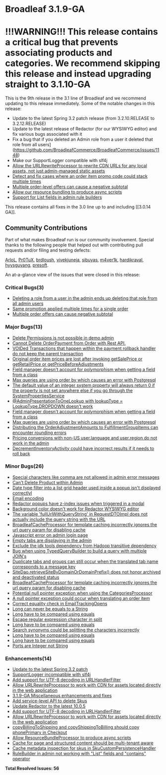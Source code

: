 # Broadleaf 3.1.9-GA

# !!!WARNING!!! This release contains a critical bug that prevents associating products and categories. We recommend skipping this release and instead upgrading straight to 3.1.10-GA

This is the 9th release in the 3.1 line of Broadleaf and we recommend updating to this release immediately. Some of the notable changes in this release:

- Update to the latest Spring 3.2 patch release (from 3.2.10.RELEASE to 3.2.12.RELEASE)
- Update to the latest release of Redactor (for our WYSIWYG editor) and fix various bugs associated with it
- Fix a bug that if you deleted an Admin role from a user it deleted that role from all users](https://github.com/BroadleafCommerce/BroadleafCommerce/issues/1148)
- Make our SupportLogger compatible with slf4j
- [Allow the URLRewriteProcessor to rewrite CDN URLs for any local assets, not just admin-managed static assets](https://github.com/BroadleafCommerce/BroadleafCommerce/issues/1111)
- [Detect and fix cases where an order item promo code could stack multiple times](https://github.com/BroadleafCommerce/BroadleafCommerce/issues/975)
- [Multiple order-level offers can cause a negative subtotal](https://github.com/BroadleafCommerce/BroadleafCommerce/issues/1151)
- [Allow our resource bundling to produce async scripts](https://github.com/BroadleafCommerce/BroadleafCommerce/issues/1077)
- [Support for List<String> fields in admin rule builders](https://github.com/BroadleafCommerce/BroadleafCommerce/issues/949)

This release contains all fixes in the 3.0 line up to and including [[3.0.14 GA]].

## Community Contributions

Part of what makes Broadleaf run is our community involvement. Special thanks to the following people that helped out with contributing pull requests and/or filing and testing defects:

[ArloL](https://github.com/ArloL), [Pr0TuX](https://github.com/Pr0TuX), [brdloush](https://github.com/brdloush), [vivekjuneja](https://github.com/vivekjuneja), [sibuyas](https://github.com/sibuyas), [m4ver1k](https://github.com/m4ver1k), [hardikraval](https://github.com/hardikraval), [hyysguyang](https://github.com/hyysguyang), [presoft](https://github.com/presoft).

An at-a-glance view of the issues that were closed in this release:
### Critical Bugs(3)
- [Deleting a role from a user in the admin ends up deleting that role from all admin users](https://github.com/BroadleafCommerce/BroadleafCommerce/issues/1148)
- [Same promotion applied multiple times for a single order](https://github.com/BroadleafCommerce/BroadleafCommerce/issues/975)
- [Multiple order offers can cause negative subtotal](https://github.com/BroadleafCommerce/BroadleafCommerce/issues/1151)

### Major Bugs(13)
- [Delete Permissions is not possible in demo admin](https://github.com/BroadleafCommerce/BroadleafCommerce/issues/1168)
- [Cannot Delete OrderPayment from Order with Rest API.](https://github.com/BroadleafCommerce/BroadleafCommerce/issues/1164)
- [VOIDed Transactions that happen within the payment rollback handler do not keep the parent transaction](https://github.com/BroadleafCommerce/BroadleafCommerce/issues/1160)
- [Original order item prices are lost after invoking getSalePrice or getRetailPrice or getPriceBeforeAdjustments](https://github.com/BroadleafCommerce/BroadleafCommerce/issues/1159)
- [Field manager doesn't account for polymorphism when getting a field from a class](https://github.com/BroadleafCommerce/BroadleafCommerce/issues/1154)
- [ Max queries are using order by which causes an error with Postgresql](https://github.com/BroadleafCommerce/BroadleafCommerce/issues/1153)
- [The default value of an integer system property will always return 0 if the property is not set anywhere else if you go through the SystemPropertiesService](https://github.com/BroadleafCommerce/BroadleafCommerce/issues/1082)
- [@AdminPresentationToOneLookup with lookupType = LookupType.DROPDOWN doesn't work](https://github.com/BroadleafCommerce/BroadleafCommerce/issues/1071)
- [Field manager doesn't account for polymorphism when getting a field from a class](https://github.com/BroadleafCommerce/BroadleafCommerce/issues/1154)
- [ Max queries are using order by which causes an error with Postgresql](https://github.com/BroadleafCommerce/BroadleafCommerce/issues/1153)
- [Distributing the OrderAdjustmentAmounts to FulfillmentGroupItems can encounter rounding errors](https://github.com/BroadleafCommerce/BroadleafCommerce/issues/1113)
- [Pricing conversions with non-US user.language and user.region do not work in the admin](https://github.com/BroadleafCommerce/BroadleafCommerce/issues/1079)
- [DecrementInventoryActivity could have incorrect results if it needs to roll back](https://github.com/BroadleafCommerce/BroadleafCommerce/issues/1047)

### Minor Bugs(26)
- [Special characters like comma are not allowed in admin error messages](https://github.com/BroadleafCommerce/BroadleafCommerce/issues/1146)
- [Can't Delete Product within Admin](https://github.com/BroadleafCommerce/BroadleafCommerce/issues/1140)
- [Date type filter into a list grid header used inside a popup isn't displayed correctlyl](https://github.com/BroadleafCommerce/BroadleafCommerce/issues/1137)
- [Email encoding](https://github.com/BroadleafCommerce/BroadleafCommerce/issues/1135)
- [Redactor popups have z-index issues when triggered in a modal](https://github.com/BroadleafCommerce/BroadleafCommerce/issues/1099)
- [Background color doesn't work for Redactor WYSIWYG editor](https://github.com/BroadleafCommerce/BroadleafCommerce/issues/1083)
- [The variable 'fullUrlWithQueryString' in RequestDTOImpl does not actually include the query string with the URL](https://github.com/BroadleafCommerce/BroadleafCommerce/issues/1080)
- [BroadleafCacheProcessor for template caching incorrectly ignores the url query param for disabling cache](https://github.com/BroadleafCommerce/BroadleafCommerce/issues/1076)
- [Javascript error on admin login page](https://github.com/BroadleafCommerce/BroadleafCommerce/issues/1021)
- [Empty tabs are displaying in the admin](https://github.com/BroadleafCommerce/BroadleafCommerce/issues/1176)
- [Exclude the jdk tools dependency from Hadoop transitive dependency](https://github.com/BroadleafCommerce/BroadleafCommerce/issues/1173)
- [Bug when using TypedQueryBuilder to build a query with multiple JOIN's](https://github.com/BroadleafCommerce/BroadleafCommerce/issues/1158)
- [Duplicate tabs and groups can still occur when the translated tab name corresponds to a message key](https://github.com/BroadleafCommerce/BroadleafCommerce/issues/1156)
- [SiteDao.retrieveSiteByDomainOrDomainPrefix() does not honor archived and deactivated status](https://github.com/BroadleafCommerce/BroadleafCommerce/issues/1102)
- [BroadleafCacheProcessor for template caching incorrectly ignores the url query param for disabling cache](https://github.com/BroadleafCommerce/BroadleafCommerce/issues/1076)
- [Potential null pointer exception when using the CategoriesProcessor](https://github.com/BroadleafCommerce/BroadleafCommerce/issues/1063)
- [A null pointer exception could occur when translating an order item](https://github.com/BroadleafCommerce/BroadleafCommerce/issues/1061)
- [Correct equality check in EmailTrackingOpens](https://github.com/BroadleafCommerce/BroadleafCommerce/issues/1057)
- [Long can never be equals to a String](https://github.com/BroadleafCommerce/BroadleafCommerce/issues/1056)
- [Long have to be compared using equals](https://github.com/BroadleafCommerce/BroadleafCommerce/issues/1054)
- [Escape regular expression character in split](https://github.com/BroadleafCommerce/BroadleafCommerce/issues/1053)
- [Long have to be compared using equals](https://github.com/BroadleafCommerce/BroadleafCommerce/issues/1052)
- [Search synonyms could be splitting the characters incorrectly](https://github.com/BroadleafCommerce/BroadleafCommerce/issues/1050)
- [Long have to be compared using equals](https://github.com/BroadleafCommerce/BroadleafCommerce/issues/1049)
- [Long have to be compared using equals](https://github.com/BroadleafCommerce/BroadleafCommerce/issues/1048)
- [Ports are Integer not String](https://github.com/BroadleafCommerce/BroadleafCommerce/issues/1046)

### Enhancements(14)
- [Update to the latest Spring 3.2 patch](https://github.com/BroadleafCommerce/BroadleafCommerce/issues/1177)
- [SupportLogger incompatible with slf4j](https://github.com/BroadleafCommerce/BroadleafCommerce/issues/1119)
- [Add support for UTF-8 decoding in URLHandlerFilter](https://github.com/BroadleafCommerce/BroadleafCommerce/issues/1112)
- [Allow URLRewriteProcessor to work with CDN for assets located directly in the web application](https://github.com/BroadleafCommerce/BroadleafCommerce/issues/1111)
- [3.1.9-GA Miscellaneous enhancements and fixes](https://github.com/BroadleafCommerce/BroadleafCommerce/issues/1040)
- [Add service-level API to delete Skus](https://github.com/BroadleafCommerce/BroadleafCommerce/issues/1170)
- [Update Redactor to the latest 10.0.5](https://github.com/BroadleafCommerce/BroadleafCommerce/issues/1152)
- [Add support for UTF-8 decoding in URLHandlerFilter](https://github.com/BroadleafCommerce/BroadleafCommerce/issues/1112)
- [Allow URLRewriteProcessor to work with CDN for assets located directly in the web application](https://github.com/BroadleafCommerce/BroadleafCommerce/issues/1111)
- [copyBillingToShipping and copyShippingToBilling should copy phonePrimary in Checkout](https://github.com/BroadleafCommerce/BroadleafCommerce/issues/1100)
- [Allow ResourceBundleProcessor to produce async scripts](https://github.com/BroadleafCommerce/BroadleafCommerce/issues/1077)
- [Cache for page and structured content should be multi-tenant aware](https://github.com/BroadleafCommerce/BroadleafCommerce/issues/1075)
- [Cache metadata inspection for skus in SkuCustomPersistenceHandler](https://github.com/BroadleafCommerce/BroadleafCommerce/issues/1065)
- [RuleBuilder in admin not working with "List<String>" fields and "contains" operator](https://github.com/BroadleafCommerce/BroadleafCommerce/issues/949)


**Total Resolved Issues: 56**
